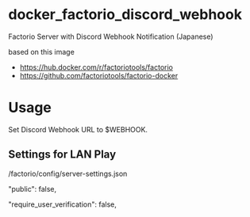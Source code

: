 # docker_factorio_discord_webhook

Factorio Server with Discord Webhook Notification (Japanese)

based on this image

 - https://hub.docker.com/r/factoriotools/factorio
 - https://github.com/factoriotools/factorio-docker


# Usage

Set Discord Webhook URL to $WEBHOOK.


## Settings for LAN Play

/factorio/config/server-settings.json


"public": false,

"require_user_verification": false,

